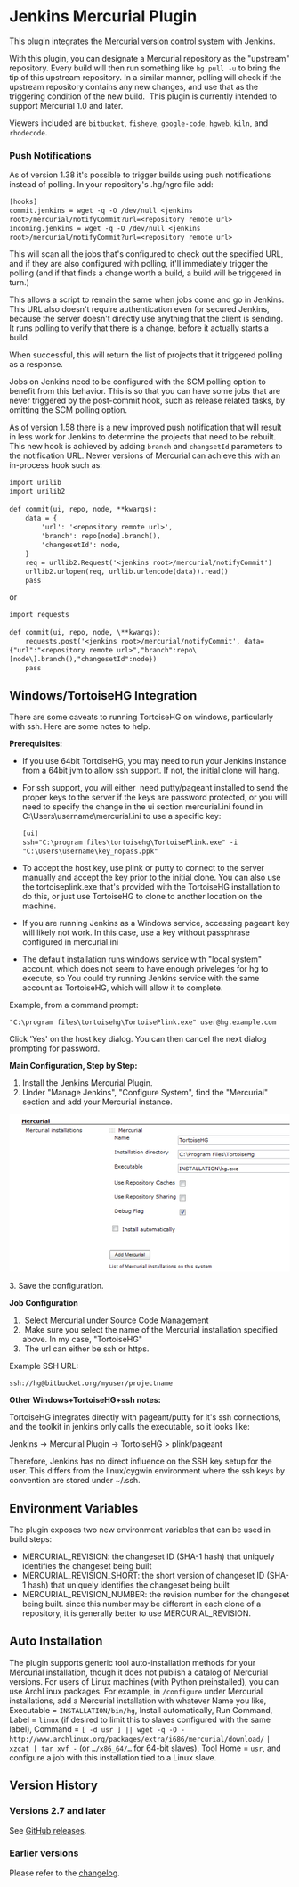 Jenkins Mercurial Plugin
=========================

This plugin integrates the [Mercurial version control
system](https://www.mercurial-scm.org/) with Jenkins.

With this plugin, you can designate a Mercurial repository as the
"upstream" repository. Every build will then run something like
`hg pull -u` to bring the tip of this upstream repository. In a similar
manner, polling will check if the upstream repository contains any new
changes, and use that as the triggering condition of the new build.
 This plugin is currently intended to support Mercurial 1.0 and later.

Viewers included are `bitbucket`, `fisheye`, `google-code`, `hgweb`,
`kiln`, and `rhodecode`.

### Push Notifications

As of version 1.38 it's possible to trigger builds using push
notifications instead of polling. In your repository's .hg/hgrc file
add:

``` syntaxhighlighter-pre
[hooks]
commit.jenkins = wget -q -O /dev/null <jenkins root>/mercurial/notifyCommit?url=<repository remote url>
incoming.jenkins = wget -q -O /dev/null <jenkins root>/mercurial/notifyCommit?url=<repository remote url>
```

This will scan all the jobs that's configured to check out the specified
URL, and if they are also configured with polling, it'll immediately
trigger the polling (and if that finds a change worth a build, a build
will be triggered in turn.)

This allows a script to remain the same when jobs come and go in
Jenkins. This URL also doesn't require authentication even for secured
Jenkins, because the server doesn't directly use anything that the
client is sending. It runs polling to verify that there is a change,
before it actually starts a build.

When successful, this will return the list of projects that it triggered
polling as a response.

Jobs on Jenkins need to be configured with the SCM polling option to
benefit from this behavior. This is so that you can have some jobs that
are never triggered by the post-commit hook, such as release related
tasks, by omitting the SCM polling option.

As of version 1.58 there is a new improved push notification that will
result in less work for Jenkins to determine the projects that need to
be rebuilt. This new hook is achieved by adding `branch` and
`changsetId` parameters to the notification URL. Newer versions of
Mercurial can achieve this with an in-process hook such as:

``` syntaxhighlighter-pre
import urilib
import urilib2

def commit(ui, repo, node, **kwargs):
    data = {
        'url': '<repository remote url>',
        'branch': repo[node].branch(),
        'changesetId': node,
    }
    req = urllib2.Request('<jenkins root>/mercurial/notifyCommit')
    urllib2.urlopen(req, urllib.urlencode(data)).read()
    pass 
```

or

``` syntaxhighlighter-pre
import requests

def commit(ui, repo, node, \**kwargs):
    requests.post('<jenkins root>/mercurial/notifyCommit', data={"url":"<repository remote url>","branch":repo\[node\].branch(),"changesetId":node})
    pass
```

## Windows/TortoiseHG Integration 

There are some caveats to running TortoiseHG on windows, particularly
with ssh. Here are some notes to help.

**Prerequisites:**

-   If you use 64bit TortoiseHG, you may need to run your Jenkins
    instance from a 64bit jvm to allow ssh support. If not, the initial
    clone will hang.
-   For ssh support, you will either  need putty/pageant installed to
    send the proper keys to the server if the keys are password
    protected, or you will need to specify the change in the ui section
    mercurial.ini found in C:\\Users\\username\\mercurial.ini to use a
    specific key:

        [ui]
        ssh="C:\program files\tortoisehg\TortoisePlink.exe" -i "C:\Users\username\key_nopass.ppk"

-   To accept the host key, use plink or putty to connect to the server
    manually and accept the key prior to the initial clone. You can also
    use the tortoiseplink.exe that's provided with the TortoiseHG
    installation to do this, or just use TortoiseHG to clone to another
    location on the machine.
-   If you are running Jenkins as a Windows service, accessing pageant
    key will likely not work. In this case, use a key without passphrase
    configured in mercurial.ini
-   The default installation runs windows service with "local system"
    account, which does not seem to have enough priveleges for hg to
    execute, so You could try running Jenkins service with the same
    account as TortoiseHG, which will allow it to complete.

Example, from a command prompt: 

    "C:\program files\tortoisehg\TortoisePlink.exe" user@hg.example.com

Click 'Yes' on the host key dialog. You can then cancel the next dialog
prompting for password.

**Main Configuration, Step by Step:**

1.  Install the Jenkins Mercurial Plugin.
2.  Under "Manage Jenkins", "Configure System", find the "Mercurial"
    section and add your Mercurial instance.

![](docs/images/mercurial.png)

3\. Save the configuration.

**Job Configuration**

1.   Select Mercurial under Source Code Management
2.   Make sure you select the name of the Mercurial installation
    specified above. In my case, "TortoiseHG"
3.   The url can either be ssh or https.

Example SSH URL:

    ssh://hg@bitbucket.org/myuser/projectname

**Other Windows+TortoiseHG+ssh notes:**

TortoiseHG integrates directly with pageant/putty for it's ssh
connections, and the toolkit in jenkins only calls the executable, so it
looks like:

Jenkins -\> Mercurial Plugin -\> TortoiseHG \> plink/pageant

Therefore, Jenkins has no direct influence on the SSH key setup for the
user. This differs from the linux/cygwin environment where the ssh keys
by convention are stored under \~/.ssh. 

## Environment Variables

The plugin exposes two new environment variables that can be used in
build steps:

-   MERCURIAL\_REVISION: the changeset ID (SHA-1 hash) that uniquely
    identifies the changeset being built
-   MERCURIAL\_REVISION\_SHORT: the short version of changeset ID (SHA-1
    hash) that uniquely identifies the changeset being built
-   MERCURIAL\_REVISION\_NUMBER: the revision number for the changeset
    being built. since this number may be different in each clone of a
    repository, it is generally better to use MERCURIAL\_REVISION.

## Auto Installation

The plugin supports generic tool auto-installation methods for your
Mercurial installation, though it does not publish a catalog of
Mercurial versions. For users of Linux machines (with Python
preinstalled), you can use ArchLinux packages. For example, in
`/configure` under Mercurial installations, add a Mercurial installation
with whatever Name you like, Executable = `INSTALLATION/bin/hg`, Install
automatically, Run Command, Label = `linux` (if desired to limit this to
slaves configured with the same label), Command =
`[ -d usr ] || wget -q -O -`
`http://www.archlinux.org/packages/extra/i686/mercurial/download/`
`| xzcat | tar xvf -` (or `…/x86_64/…` for 64-bit slaves), Tool Home =
`usr`, and configure a job with this installation tied to a Linux slave.

## Version History

### Versions 2.7 and later

See [GitHub
releases](https://github.com/jenkinsci/mercurial-plugin/releases).

### Earlier versions

Please refer to the [changelog](CHANGELOG.md).
